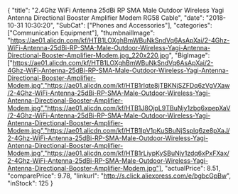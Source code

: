 {
	"title": "2.4Ghz WiFi Antenna 25dBi RP SMA Male Outdoor Wireless Yagi Antenna Directional Booster Amplifier Modem RG58 Cable",
	"date": "2018-10-31 10:30:20",
	"SubCat": ["Phones and Accessories"],
	"categories": ["Communication Equipment"],
	"thumbnailImage": "https://ae01.alicdn.com/kf/HTB1LOXghBmWBuNkSndVq6AsApXai/2-4Ghz-WiFi-Antenna-25dBi-RP-SMA-Male-Outdoor-Wireless-Yagi-Antenna-Directional-Booster-Amplifier-Modem.jpg_220x220.jpg",
	"BigImage": ["https://ae01.alicdn.com/kf/HTB1LOXghBmWBuNkSndVq6AsApXai/2-4Ghz-WiFi-Antenna-25dBi-RP-SMA-Male-Outdoor-Wireless-Yagi-Antenna-Directional-Booster-Amplifier-Modem.jpg","https://ae01.alicdn.com/kf/HTB1rlqte8jTBKNjSZFDq6zVgVXaw/2-4Ghz-WiFi-Antenna-25dBi-RP-SMA-Male-Outdoor-Wireless-Yagi-Antenna-Directional-Booster-Amplifier-Modem.jpg","https://ae01.alicdn.com/kf/HTB1J8OjpL9TBuNjy1zbq6xpepXaV/2-4Ghz-WiFi-Antenna-25dBi-RP-SMA-Male-Outdoor-Wireless-Yagi-Antenna-Directional-Booster-Amplifier-Modem.jpg","https://ae01.alicdn.com/kf/HTB1IpV1pKuSBuNjSsplq6ze8pXaJ/2-4Ghz-WiFi-Antenna-25dBi-RP-SMA-Male-Outdoor-Wireless-Yagi-Antenna-Directional-Booster-Amplifier-Modem.jpg","https://ae01.alicdn.com/kf/HTB1rLiypKySBuNjy1zdq6xPxFXax/2-4Ghz-WiFi-Antenna-25dBi-RP-SMA-Male-Outdoor-Wireless-Yagi-Antenna-Directional-Booster-Amplifier-Modem.jpg"],
	"actualPrice": 8.51,
	"comparePrice": 9.78,
	"linkurl": "http://s.click.aliexpress.com/e/bgbcGpBw",
	"inStock": 125
}

